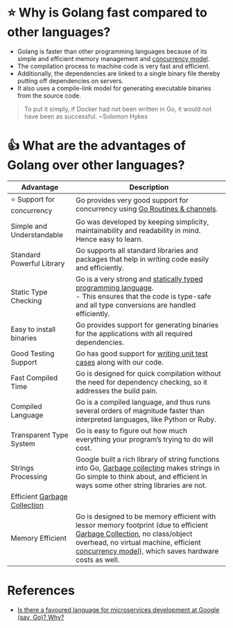 # :star: Why is Golang fast compared to other languages?
- Golang is faster than other programming languages because of its simple and efficient memory management and [concurrency model](https://github.com/Anshul619/Concurrency-Go/blob/main/readme.md).
- The compilation process to machine code is very fast and efficient.
- Additionally, the dependencies are linked to a single binary file thereby putting off dependencies on servers.
- It also uses a compile-link model for generating executable binaries from the source code.

> To put it simply, if Docker had not been written in Go, it would not have been as successful. ~Solomon Hykes

# :+1: What are the advantages of Golang over other languages?

| Advantage                                           | Description                                                                                                                                                                                                                                                                                                        |
|-----------------------------------------------------|--------------------------------------------------------------------------------------------------------------------------------------------------------------------------------------------------------------------------------------------------------------------------------------------------------------------|
| :star: Support for concurrency                      | Go provides very good support for concurrency using [Go Routines & channels](https://github.com/Anshul619/Concurrency-Go/blob/main/readme.md).                                                                                                                                                                     |
| Simple and Understandable                           | Go was developed by keeping simplicity, maintainability and readability in mind. Hence easy to learn.                                                                                                                                                                                                              |
| Standard Powerful Library                           | Go supports all standard libraries and packages that help in writing code easily and efficiently.                                                                                                                                                                                                                  |
| Static Type Checking                                | Go is a very strong and [statically typed programming language](https://github.com/Anshul619/LLD-OOPs-Design-Patterns-Go/OOPs/TypesGo.md).<br/>- This ensures that the code is type-safe and all type conversions are handled efficiently.                                                                         |
| Easy to install binaries                            | Go provides support for generating binaries for the applications with all required dependencies.                                                                                                                                                                                                                   |
| Good Testing Support                                | Go has good support for [writing unit test cases](../Testing/Readme.md) along with our code.                                                                                                                                                                                                                       |
| Fast Compiled Time                                  | Go is designed for quick compilation without the need for dependency checking, so it addresses the build pain.                                                                                                                                                                                                     |
| Compiled Language                                   | Go is a compiled language, and thus runs several orders of magnitude faster than interpreted languages, like Python or Ruby.                                                                                                                                                                                       |
| Transparent Type System                             | Go is easy to figure out how much everything your program’s trying to do will cost.                                                                                                                                                                                                                                |
| Strings Processing                                  | Google built a rich library of string functions into Go, [Garbage collecting](../GarbageCollector) makes strings in Go simple to think about, and efficient in ways some other string libraries are not.                                                                                                           |
| Efficient [Garbage Collection](../GarbageCollector) |                                                                                                                                                                                                                                                                                                                    |
| Memory Efficient                                    | Go is designed to be memory efficient with lessor memory footprint (due to efficient [Garbage Collection](../GarbageCollector), no class/object overhead, no virtual machine, efficient [concurrency model](https://github.com/Anshul619/Concurrency-Go/blob/main/readme.md)), which saves hardware costs as well. |

# References
- [Is there a favoured language for microservices development at Google (say, Go)? Why?](https://www.quora.com/Is-there-a-favoured-language-for-microservices-development-at-Google-say-Go-Why)